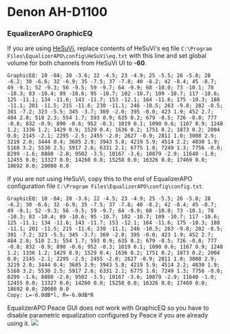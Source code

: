 # Denon AH-D1100
### EqualizerAPO GraphicEQ
If you are using [HeSuVi](https://sourceforge.net/projects/hesuvi/), replace contents of HeSuVi's eq file `C:\Program Files\EqualizerAPO\config\HeSuVi\eq.txt` with this line and set global volume for both channels from HeSuVi UI to **-60**.
```
GraphicEQ: 10 -84; 20 -3.6; 22 -4.5; 23 -4.9; 25 -5.5; 26 -5.8; 28 -6.2; 30 -6.6; 32 -6.9; 35 -7.5; 37 -7.8; 40 -8.2; 42 -8.4; 45 -8.7; 49 -9.1; 52 -9.3; 56 -9.5; 59 -9.7; 64 -9.9; 68 -10.0; 73 -10.1; 78 -10.3; 83 -10.4; 89 -10.6; 95 -10.7; 102 -10.7; 109 -10.7; 117 -10.6; 125 -11.1; 134 -11.6; 143 -11.7; 153 -12.1; 164 -11.6; 175 -10.3; 188 -11.1; 201 -11.5; 215 -11.6; 230 -11.1; 246 -10.5; 263 -9.8; 282 -8.5; 301 -7.2; 323 -5.5; 345 -3.7; 369 -2.0; 395 -0.0; 423 1.9; 452 2.7; 484 2.8; 518 2.3; 554 1.7; 593 0.9; 635 0.2; 679 -0.5; 726 -0.8; 777 -0.8; 832 -0.9; 890 -0.6; 952 -0.3; 1019 0.1; 1090 0.6; 1167 0.9; 1248 1.2; 1336 1.2; 1429 0.9; 1529 0.4; 1636 0.2; 1751 0.2; 1873 0.2; 2004 0.0; 2145 -2.1; 2295 -2.5; 2455 -2.0; 2627 -0.9; 2811 1.0; 3008 2.9; 3219 2.0; 3444 0.4; 3685 2.9; 3943 5.8; 4219 5.9; 4514 2.2; 4830 1.9; 5168 3.2; 5530 2.5; 5917 2.6; 6331 2.1; 6775 1.8; 7249 1.3; 7756 -0.0; 8299 -1.6; 8880 -2.8; 9502 -3.5; 10167 -3.6; 10879 -2.9; 11640 -1.0; 12455 0.0; 13327 0.0; 14260 0.0; 15258 0.0; 16326 0.0; 17469 0.0; 18692 0.0; 20000 0.0
```
If you are not using HeSuVi, copy this to the end of EqualizerAPO configuration file `C:\Program Files\EqualizerAPO\config\config.txt`.
```
GraphicEQ: 10 -84; 20 -3.6; 22 -4.5; 23 -4.9; 25 -5.5; 26 -5.8; 28 -6.2; 30 -6.6; 32 -6.9; 35 -7.5; 37 -7.8; 40 -8.2; 42 -8.4; 45 -8.7; 49 -9.1; 52 -9.3; 56 -9.5; 59 -9.7; 64 -9.9; 68 -10.0; 73 -10.1; 78 -10.3; 83 -10.4; 89 -10.6; 95 -10.7; 102 -10.7; 109 -10.7; 117 -10.6; 125 -11.1; 134 -11.6; 143 -11.7; 153 -12.1; 164 -11.6; 175 -10.3; 188 -11.1; 201 -11.5; 215 -11.6; 230 -11.1; 246 -10.5; 263 -9.8; 282 -8.5; 301 -7.2; 323 -5.5; 345 -3.7; 369 -2.0; 395 -0.0; 423 1.9; 452 2.7; 484 2.8; 518 2.3; 554 1.7; 593 0.9; 635 0.2; 679 -0.5; 726 -0.8; 777 -0.8; 832 -0.9; 890 -0.6; 952 -0.3; 1019 0.1; 1090 0.6; 1167 0.9; 1248 1.2; 1336 1.2; 1429 0.9; 1529 0.4; 1636 0.2; 1751 0.2; 1873 0.2; 2004 0.0; 2145 -2.1; 2295 -2.5; 2455 -2.0; 2627 -0.9; 2811 1.0; 3008 2.9; 3219 2.0; 3444 0.4; 3685 2.9; 3943 5.8; 4219 5.9; 4514 2.2; 4830 1.9; 5168 3.2; 5530 2.5; 5917 2.6; 6331 2.1; 6775 1.8; 7249 1.3; 7756 -0.0; 8299 -1.6; 8880 -2.8; 9502 -3.5; 10167 -3.6; 10879 -2.9; 11640 -1.0; 12455 0.0; 13327 0.0; 14260 0.0; 15258 0.0; 16326 0.0; 17469 0.0; 18692 0.0; 20000 0.0
Copy: L=-6.0dB*l, R=-6.0dB*R
```
EqualizerAPO Peace GUI does not work with GraphicEQ so you have to disable parametric equalization configured by Peace if you are already using it.
![](https://raw.githubusercontent.com/jaakkopasanen/AutoEq/master/results/SBAF-Serious/innerfidelity/onear/Denon%20AH-D1100/Denon%20AH-D1100.png)
